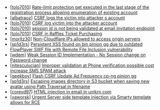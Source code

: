 * [[tolo7010](https://hackerone.com/tolo7010)] [Rate-limit protection get executed in the last stage of the registration process allowing enumeration of existing account ](https://hackerone.com/reports/262830)
* [[albatraoz](https://hackerone.com/albatraoz)] [CSRF logs the victim into attacker s account](https://hackerone.com/reports/339352)
* [[tolo7010](https://hackerone.com/tolo7010)] [CSRF log victim into the attacker account](https://hackerone.com/reports/293016)
* [[tolo7010](https://hackerone.com/tolo7010)] [session id is not being validated at email invitation endpoint](https://hackerone.com/reports/292636)
* [[tolo7010](https://hackerone.com/tolo7010)] [CSRF in Raffles Ticket Purchasing](https://hackerone.com/reports/272588)
* [[moritz30](https://hackerone.com/moritz30)] [Non-Cloudflare IPs allowed to access origin servers](https://hackerone.com/reports/255978)
* [[sp1d3rs](https://hackerone.com/sp1d3rs)] [Persistent XSS found on bin pinion gg due to outdated FlowPlayer SWF file with Remote File Inclusion vulnerability ](https://hackerone.com/reports/254269)
* [[wdem](https://hackerone.com/wdem)] [Weak Session ID Implementation - No Session change on Password change](https://hackerone.com/reports/272839)
* [[nitesculucian](https://hackerone.com/nitesculucian)] [Improper validation at Phone verification possible cost increase  SMS SPAM attack ](https://hackerone.com/reports/263010)
* [[geekboy](https://hackerone.com/geekboy)] [Flash CSRF Update Ad Frequency   cp-ng pinion gg ](https://hackerone.com/reports/251918)
* [[sp1d3rs](https://hackerone.com/sp1d3rs)] [Escaping images directory in S3 bucket when saving new avatar using Path Traversal in filename](https://hackerone.com/reports/254200)
* [[coreyd97](https://hackerone.com/coreyd97)] [HTML injection in email in unikrn com](https://hackerone.com/reports/262004)
* [[yaworsk](https://hackerone.com/yaworsk)] [Urgent Server side template injection via Smarty template allows for RCE](https://hackerone.com/reports/164224)
